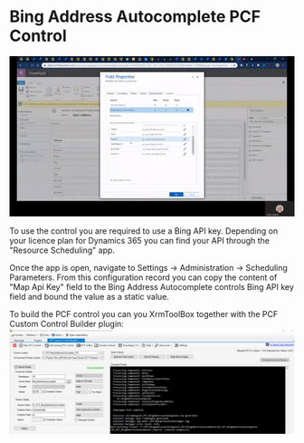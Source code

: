 # Bing Address Autocomplete PCF Control

![P C F.Bing Address Autocomple Min2](images/PCF.BingAddressAutocomple_Min2.gif)

To use the control you are required to use a Bing API key. Depending on your licence plan for Dynamics 365 you can find your API through the "Resource Scheduling" app.

Once the app is open, navigate to Settings -> Administration -> Scheduling Parameters. From this configuration record you can copy the content of "Map Api Key" field to the Bing Address Autocomplete controls Bing API key field and bound the value as a static value.

To build the PCF control you can you XrmToolBox together with the PCF Custom Control Builder plugin:
![P C F C C Builder](images/PCFCCBuilder.png)





